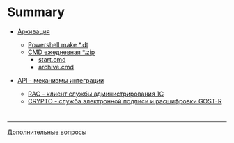 # Summary

- [Архивация]()
   - [Powershell make *.dt](arc/powershell.md)
   - [CMD ежедневная *.zip](arc/zip_every_day/readme.md)
      - [start.cmd](arc/zip_every_day/start.md)
      - [archive.cmd](arc/zip_every_day/archive.md)
    
- [API - механизмы интеграции]()
   - [RAC - клиент службы администрирования 1С](api/rac.md)
   - [CRYPTO - служба электронной подписи и расшифровки GOST-R]()
#
---
[Дополнительные вопросы](readme.md)